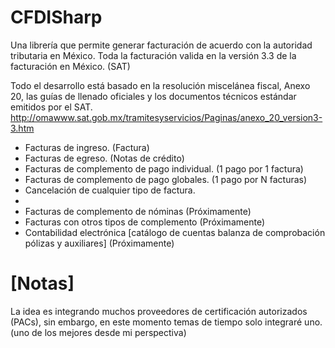 # CFDISharp
Una librería que permite generar facturación de acuerdo con la autoridad tributaria en México.
Toda la facturación valida en la versión 3.3 de la facturación en México. (SAT)

Todo el desarrollo está basado en la resolución miscelánea fiscal, Anexo 20, las guías de llenado oficiales y 
los documentos técnicos estándar emitidos por el SAT. 
http://omawww.sat.gob.mx/tramitesyservicios/Paginas/anexo_20_version3-3.htm


- Facturas de ingreso. (Factura)
- Facturas de egreso. (Notas de crédito)
- Facturas de complemento de pago individual. (1 pago por 1 factura)
- Facturas de complemento de pago globales. (1 pago por N facturas)
- Cancelación de cualquier tipo de factura.
-
- Facturas de complemento de nóminas (Próximamente)
- Facturas con otros tipos de complemento (Próximamente)
- Contabilidad electrónica [catálogo de cuentas balanza de comprobación pólizas y auxiliares] (Próximamente)

# [Notas]
La idea es integrando muchos proveedores de certificación autorizados (PACs), sin embargo, en este momento temas de tiempo solo integraré uno. (uno de los mejores desde mi perspectiva) 

